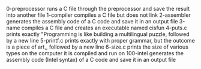  
0-preprocessor runs a C file through the preprocessor and save the result into another file
1-compiler compiles a C file but does not link
2-assembler  generates the assembly code of a C code and save it in an output file
3-name compiles a C file and creates an executable named cisfun
4-puts.c prints exactly "Programming is like building a multilingual puzzle, followed by a new line
5-printf.c prints exactly with proper grammar, but the outcome is a piece of art,, followed by a new line
6-size.c  prints the size of various types on the computer it is compiled and run on
100-intel generates the assembly code (Intel syntax) of a C code and save it in an output file
